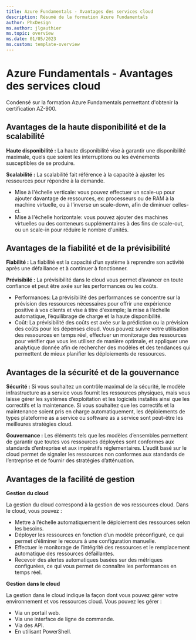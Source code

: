 ```yaml
---
title: Azure Fundamentals - Avantages des services cloud
description: Résumé de la formation Azure Fundamentals
author: PhxDesign
ms.author: jlgauthier
ms.topic: overview
ms.date: 01/05/2023
ms.custom: template-overview
---
```


# Azure Fundamentals - Avantages des services cloud

Condensé sur la formation Azure Fundamentals permettant d'obtenir la certification AZ-900.

## Avantages de la haute disponibilité et de la scalabilité

****Haute disponibilité :**** La haute disponibilité vise à garantir une disponibilité maximale, quels que soient les interruptions ou les événements susceptibles de se produire.

****Scalabilité :**** La scalabilité fait référence à la capacité à ajuster les ressources pour répondre à la demande.

- Mise à l'échelle verticale: vous pouvez effectuer un scale-up pour ajouter davantage de ressources, ex: processeurs ou de RAM à la machine virtuelle, ou à l’inverse un scale-down, afin de diminuer celles-ci.
- Mise à l'échelle horizontale: vous pouvez ajouter des machines virtuelles ou des conteneurs supplémentaires à des fins de scale-out, ou un scale-in pour réduire le nombre d'unités.

## Avantages de la fiabilité et de la prévisibilité

****Fiabilité :**** La fiabilité est la capacité d’un système à reprendre son activité après une défaillance et à continuer à fonctionner.

****Prévisibilé :**** La prévisibilité dans le cloud vous permet d’avancer en toute confiance et peut être axée sur les performances ou les coûts.

- Performances: La prévisibilité des performances se concentre sur la prévision des ressources nécessaires pour offrir une expérience positive à vos clients et vise à titre d'exemple; la mise à l’échelle automatique, l’équilibrage de charge et la haute disponibilité.
- Coût: La prévisibilité des coûts est axée sur la prédiction ou la prévision des coûts pour les dépenses cloud. Vous pouvez suivre votre utilisation des ressources en temps réel, effectuer un monitorage des ressources pour vérifier que vous les utilisez de manière optimale, et appliquer une analytique donnée afin de rechercher des modèles et des tendances qui permettent de mieux planifier les déploiements de ressources.

## Avantages de la sécurité et de la gouvernance

****Sécurité :**** Si vous souhaitez un contrôle maximal de la sécurité, le modèle infrastructure as a service vous fournit les ressources physiques, mais vous laisse gérer les systèmes d’exploitation et les logiciels installés ainsi que les correctifs et la maintenance. Si vous souhaitez que les correctifs et la maintenance soient pris en charge automatiquement, les déploiements de types plateforme as a service ou software as a service sont peut-être les meilleures stratégies cloud.

****Gouvernance :**** Les éléments tels que les modèles d’ensembles permettent de garantir que toutes vos ressources déployées sont conformes aux standards d’entreprise et aux impératifs réglementaires. L’audit basé sur le cloud permet de signaler les ressources non conformes aux standards de l’entreprise et de fournir des stratégies d’atténuation.

## Avantages de la facilité de gestion

****Gestion du cloud****

La gestion du cloud correspond à la gestion de vos ressources cloud. Dans le cloud, vous pouvez :

- Mettre à l’échelle automatiquement le déploiement des ressources selon les besoins.
- Déployer les ressources en fonction d’un modèle préconfiguré, ce qui permet d’éliminer le recours à une configuration manuelle.
- Effectuer le monitorage de l’intégrité des ressources et le remplacement automatique des ressources défaillantes.
- Recevoir des alertes automatiques basées sur des métriques configurées, ce qui vous permet de connaître les performances en temps réel.

****Gestion dans le cloud****

La gestion dans le cloud indique la façon dont vous pouvez gérer votre environnement et vos ressources cloud. Vous pouvez les gérer :

- Via un portail web.
- Via une interface de ligne de commande.
- Via des API.
- En utilisant PowerShell.

